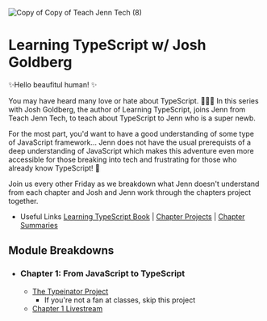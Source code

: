 ![Copy of Copy of Teach Jenn Tech (8)](https://user-images.githubusercontent.com/77285384/213764058-afaee6da-2057-43a6-9e36-f5f5ee467997.png)

# Learning TypeScript w/ Josh Goldberg

✨Hello beaufitul human! ✨

You may have heard many love or hate about TypeScript. 🤷🏻‍♀️ In this series with Josh Goldberg, the author of Learning TypeScript, joins Jenn from Teach Jenn Tech, to teach about TypeScript to Jenn who is a super newb. 

For the most part, you'd want to have a good understanding of some type of JavaScript framework... Jenn does not have the usual prerequists of a deep understanding of JavaScript which makes this adventure even more accessible for those breaking into tech and frustrating for those who already know TypeScript! 🤣

Join us every other Friday as we breakdown what Jenn doesn't understand from each chapter and Josh and Jenn work through the chapters project together. 

- Useful Links [Learning TypeScript Book](https://www.oreilly.com/library/view/learning-typescript/9781098110321/) | [Chapter Projects](https://www.learningtypescript.com/projects) | [Chapter Summaries](https://www.learningtypescript.com/from-javascript-to-typescript)





## Module Breakdowns
- ### Chapter 1: From JavaScript to TypeScript
  - [The Typeinator Project](https://www.learningtypescript.com/from-javascript-to-typescript/the-typeinator/)
    - If you're not a fan at classes, skip this project 
  - [Chapter 1 Livestream](https://youtu.be/K710B5oMYAU)


